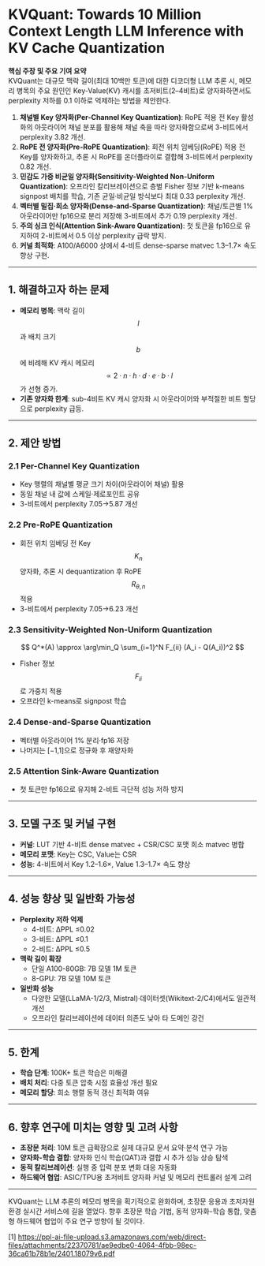 # KVQuant: Towards 10 Million Context Length LLM Inference with KV Cache Quantization

**핵심 주장 및 주요 기여 요약**  
KVQuant는 대규모 맥락 길이(최대 10백만 토큰)에 대한 디코더형 LLM 추론 시, 메모리 병목의 주요 원인인 Key-Value(KV) 캐시를 초저비트(2–4비트)로 양자화하면서도 perplexity 저하를 0.1 이하로 억제하는 방법을 제안한다.  
1. **채널별 Key 양자화(Per-Channel Key Quantization)**: RoPE 적용 전 Key 활성화의 아웃라이어 채널 분포를 활용해 채널 축을 따라 양자화함으로써 3-비트에서 perplexity 3.82 개선.  
2. **RoPE 전 양자화(Pre-RoPE Quantization)**: 회전 위치 임베딩(RoPE) 적용 전 Key를 양자화하고, 추론 시 RoPE를 온더플라이로 결합해 3-비트에서 perplexity 0.82 개선.  
3. **민감도 가중 비균일 양자화(Sensitivity-Weighted Non-Uniform Quantization)**: 오프라인 칼리브레이션으로 층별 Fisher 정보 기반 k-means signpost 배치를 학습, 기존 균일·비균일 방식보다 최대 0.33 perplexity 개선.  
4. **벡터별 밀집·희소 양자화(Dense-and-Sparse Quantization)**: 채널/토큰별 1% 아웃라이어만 fp16으로 분리 저장해 3-비트에서 추가 0.19 perplexity 개선.  
5. **주의 싱크 인식(Attention Sink-Aware Quantization)**: 첫 토큰을 fp16으로 유지하여 2-비트에서 0.5 이상 perplexity 급락 방지.  
6. **커널 최적화**: A100/A6000 상에서 4-비트 dense-sparse matvec 1.3–1.7× 속도 향상 구현.  

***

## 1. 해결하고자 하는 문제  
- **메모리 병목**: 맥락 길이 $$l$$과 배치 크기 $$b$$에 비례해 KV 캐시 메모리 $$\propto 2·n·h·d·e·b·l$$가 선형 증가.  
- **기존 양자화 한계**: sub-4비트 KV 캐시 양자화 시 아웃라이어와 부적절한 비트 할당으로 perplexity 급등.

***

## 2. 제안 방법  
### 2.1 Per-Channel Key Quantization  
- Key 행렬의 채널별 평균 크기 차이(아웃라이어 채널) 활용  
- 동일 채널 내 값에 스케일·제로포인트 공유  
- 3-비트에서 perplexity 7.05→5.87 개선  

### 2.2 Pre-RoPE Quantization  
- 회전 위치 임베딩 전 Key $$K_n$$ 양자화, 추론 시 dequantization 후 RoPE $$R_{θ,n}$$ 적용  
- 3-비트에서 perplexity 7.05→6.23 개선  

### 2.3 Sensitivity-Weighted Non-Uniform Quantization  

$$
Q^*(A) \approx \arg\min_Q \sum_{i=1}^N F_{ii} (A_i - Q(A_i))^2
$$  

- Fisher 정보 $$F_{ii}$$로 가중치 적용  
- 오프라인 k-means로 signpost 학습  

### 2.4 Dense-and-Sparse Quantization  
- 벡터별 아웃라이어 1% 분리·fp16 저장  
- 나머지는 [−1,1]으로 정규화 후 재양자화  

### 2.5 Attention Sink-Aware Quantization  
- 첫 토큰만 fp16으로 유지해 2-비트 극단적 성능 저하 방지  

***

## 3. 모델 구조 및 커널 구현  
- **커널**: LUT 기반 4-비트 dense matvec + CSR/CSC 포맷 희소 matvec 병합  
- **메모리 포맷**: Key는 CSC, Value는 CSR  
- **성능**: 4-비트에서 Key 1.2–1.6×, Value 1.3–1.7× 속도 향상  

***

## 4. 성능 향상 및 일반화 가능성  
- **Perplexity 저하 억제**  
  - 4-비트: ΔPPL ≤0.02  
  - 3-비트: ΔPPL ≤0.1  
  - 2-비트: ΔPPL ≤0.5  
- **맥락 길이 확장**  
  - 단일 A100-80GB: 7B 모델 1M 토큰  
  - 8-GPU: 7B 모델 10M 토큰  
- **일반화 성능**  
  - 다양한 모델(LLaMA-1/2/3, Mistral)·데이터셋(Wikitext-2/C4)에서도 일관적 개선  
  - 오프라인 칼리브레이션에 데이터 의존도 낮아 타 도메인 강건  

***

## 5. 한계  
- **학습 단계**: 100K+ 토큰 학습은 미해결  
- **배치 처리**: 다중 토큰 압축 시점 효율성 개선 필요  
- **메모리 할당**: 희소 행렬 동적 갱신 최적화 여유  

***

## 6. 향후 연구에 미치는 영향 및 고려 사항  
- **초장문 처리**: 10M 토큰 급확장으로 실제 대규모 문서 요약·분석 연구 가능  
- **양자화-학습 결합**: 양자화 인식 학습(QAT)과 결합 시 추가 성능 상승 탐색  
- **동적 칼리브레이션**: 실행 중 입력 분포 변화 대응 자동화  
- **하드웨어 협업**: ASIC/TPU용 초저비트 양자화 커널 및 메모리 컨트롤러 설계 고려  

---  
KVQuant는 LLM 추론의 메모리 병목을 획기적으로 완화하며, 초장문 응용과 초저자원 환경 실시간 서비스에 길을 열었다. 향후 초장문 학습 기법, 동적 양자화-학습 통합, 맞춤형 하드웨어 협업이 주요 연구 방향이 될 것이다.

[1] https://ppl-ai-file-upload.s3.amazonaws.com/web/direct-files/attachments/22370781/ae9edbe0-4064-4fbb-98ec-36ca61b78b1e/2401.18079v6.pdf
